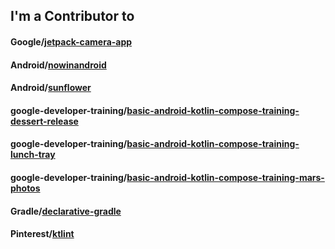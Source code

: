 ## I'm a Contributor to
#### Google/[jetpack-camera-app](https://github.com/google/jetpack-camera-app)
#### Android/[nowinandroid](https://github.com/android/nowinandroid)
#### Android/[sunflower](https://github.com/android/sunflower)
#### google-developer-training/[basic-android-kotlin-compose-training-dessert-release](https://github.com/google-developer-training/basic-android-kotlin-compose-training-dessert-release)
#### google-developer-training/[basic-android-kotlin-compose-training-lunch-tray](https://github.com/google-developer-training/basic-android-kotlin-compose-training-lunch-tray)
#### google-developer-training/[basic-android-kotlin-compose-training-mars-photos](https://github.com/google-developer-training/basic-android-kotlin-compose-training-mars-photos)
#### Gradle/[declarative-gradle](https://github.com/gradle/declarative-gradle)
#### Pinterest/[ktlint](https://github.com/pinterest/ktlint)


<!--
**Jaehwa-Noh/Jaehwa-Noh** is a ✨ _special_ ✨ repository because its `README.md` (this file) appears on your GitHub profile.

Here are some ideas to get you started:

- 🔭 I’m currently working on ...
- 🌱 I’m currently learning ...
- 👯 I’m looking to collaborate on ...
- 🤔 I’m looking for help with ...
- 💬 Ask me about ...
- 📫 How to reach me: ...
- 😄 Pronouns: ...
- ⚡ Fun fact: ...
-->
